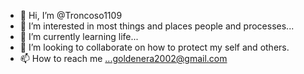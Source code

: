- 👋 Hi, I’m @Troncoso1109
- 👀 I’m interested in most things and places people and processes...
- 🌱 I’m currently learning life...
- 💞️ I’m looking to collaborate on how to protect my self and others.
- 📫 How to reach me ...goldenera2002@gmail.com

<!---
Troncoso1109/Troncoso1109 is a ✨ special ✨ repository because its `README.md` (this file) appears on your GitHub profile.
You can click the Preview link to take a look at your changes.
--->
